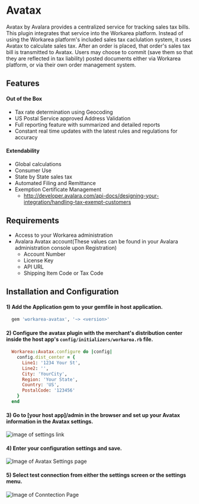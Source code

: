 # Avatax

Avatax by Avalara provides a centralized service for tracking sales tax bills.
This plugin integrates that service into the Workarea platform. Instead of using
the Workarea platform's included sales tax caclulation system, it uses Avatax to
calculate sales tax. After an order is placed, that order's sales tax bill is
transmitted to Avatax. Users may choose to commit (save them so that they are
reflected in tax liability) posted documents either via Workarea platform, or
via their own order management system.

## Features
#### Out of the Box
   * Tax rate determination using Geocoding
   * US Postal Service approved Address Validation
   * Full reporting feature with summarized and detailed reports
   * Constant real time updates with the latest rules and regulations for accuracy

#### Extendability
   * Global calculations
   * Consumer Use
   * State by State sales tax
   * Automated Filing and Remittance
   * Exemption Certificate Management
      - http://developer.avalara.com/api-docs/designing-your-integration/handling-tax-exempt-customers

## Requirements
  * Access to your Workarea administration
  * Avalara Avatax account(These values can be found in your Avalara administration console upon Registration)
    * Account Number
    * License Key
    * API URL
    * Shipping Item Code or Tax Code

## Installation and Configuration

#### 1) Add the Application gem to your gemfile in host application.
```ruby
  gem 'workarea-avatax', '~> <version>'
```

#### 2) Configure the avatax plugin with the merchant's distribution center inside the host app's `config/initializers/workarea.rb` file.
```ruby
  Workarea::Avatax.configure do |config|
    config.dist_center = {
      Line1: '1234 Your St',
      Line2: '',
      City: 'YourCity',
      Region: 'Your State',
      Country: 'US',
      PostalCode: '123456'
    }
  end
```
#### 3) Go to [your host app]/admin in the browser and set up your Avatax information in the Avatax settings.
![image of settings link](https://www.evernote.com/l/AaQPfWK2CHlDPbF5mK5bPSJdy0NakiJmZ0YB/image.png)

#### 4) Enter your configuration settings and save.
![Image of Avatax Settings page](https://www.evernote.com/l/AaTbJD0hcnRJsojw6UO1J4ubJEm-d2ciJA4B/image.png)

#### 5) Select test connection from either the settings screen or the settings menu.
![Image of Conntection Page](https://www.evernote.com/l/AaRrPIQFMR9AA7yNTFx4KOMtCx1ZkVT5IJ8B/image.png)
